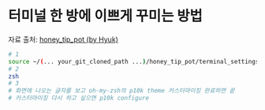 # 터미널 한 방에 이쁘게 꾸미는 방법

자료 출처: [honey_tip_pot (by Hyuk)](https://github.com/JUD210/honey_tip_pot/)

```bash
# 1
source ~/(... your_git_cloned_path ...)/honey_tip_pot/terminal_settings/init_my_shell.sh
# 2
zsh
# 3
# 화면에 나오는 글자를 보고 oh-my-zsh의 p10k theme 커스터마이징 완료하면 끝
# 커스터마이징 다시 하고 싶으면 p10k configure
```
